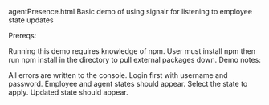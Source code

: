 agentPresence.html
Basic demo of using signalr for listening to employee state updates

Prereqs:

Running this demo requires knowledge of npm.
User must install npm then run npm install in the directory to pull external packages down.
Demo notes:

All errors are written to the console.
Login first with username and password.
Employee and agent states should appear.
Select the state to apply.
Updated state should appear.
